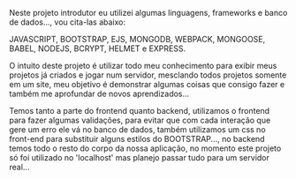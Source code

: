 Neste projeto introdutor eu utilizei algumas linguagens, frameworks e banco de dados..., vou cita-las abaixo:


JAVASCRIPT, BOOTSTRAP, EJS, MONGODB, WEBPACK, MONGOOSE, BABEL, NODEJS, BCRYPT, HELMET e EXPRESS.

O intuito deste projeto é utilizar todo meu conhecimento para exibir meus projetos já criados e jogar num servidor, mesclando todos projetos somente em um site, 
meu objetivo é demonstrar algumas coisas que consigo fazer e também me aprofundar de novos aprendizados...

Temos tanto a parte do frontend quanto backend, utilizamos o frontend para fazer algumas validações, para evitar que com cada interação que gere um erro ele vá no banco de dados, também utilizamos um css no front-end para substituir alguns estilos do BOOTSTRAP...,
no backend temos todo o resto do corpo da nossa aplicação, no momento este projeto só foi utilizado no 'localhost' mas planejo passar tudo para um servidor real...
